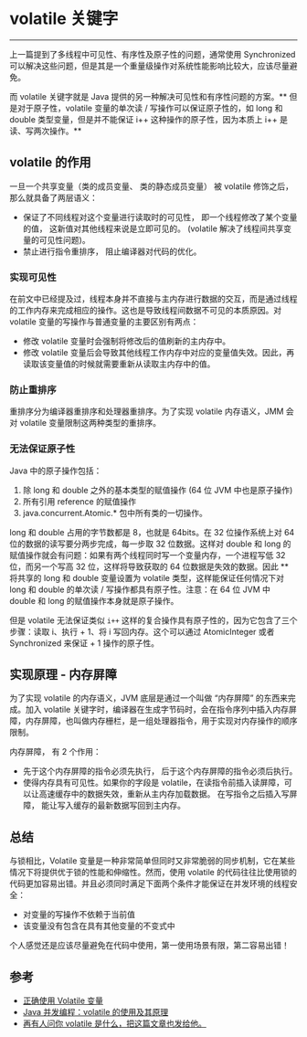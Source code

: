 # volatile 关键字
---

上一篇提到了多线程中可见性、有序性及原子性的问题，通常使用 Synchronized 可以解决这些问题，但是其是一个重量级操作对系统性能影响比较大，应该尽量避免。

而 volatile 关键字就是 Java 提供的另一种解决可见性和有序性问题的方案。** 但是对于原子性，volatile 变量的单次读 / 写操作可以保证原子性的，如 long 和 double 类型变量，但是并不能保证 i++ 这种操作的原子性，因为本质上 i++ 是读、写两次操作。**

## volatile 的作用

一旦一个共享变量（类的成员变量、 类的静态成员变量） 被 volatile 修饰之后， 那么就具备了两层语义：

- 保证了不同线程对这个变量进行读取时的可见性， 即一个线程修改了某个变量的值， 这新值对其他线程来说是立即可见的。 (volatile 解决了线程间共享变量的可见性问题)。
- 禁止进行指令重排序， 阻止编译器对代码的优化。


### 实现可见性

在前文中已经提及过，线程本身并不直接与主内存进行数据的交互，而是通过线程的工作内存来完成相应的操作。这也是导致线程间数据不可见的本质原因。对 volatile 变量的写操作与普通变量的主要区别有两点：

- 修改 volatile 变量时会强制将修改后的值刷新的主内存中。
- 修改 volatile 变量后会导致其他线程工作内存中对应的变量值失效。因此，再读取该变量值的时候就需要重新从读取主内存中的值。

### 防止重排序

重排序分为编译器重排序和处理器重排序。为了实现 volatile 内存语义，JMM 会对 volatile 变量限制这两种类型的重排序。

### 无法保证原子性

Java 中的原子操作包括：
1. 除 long 和 double 之外的基本类型的赋值操作 (64 位 JVM 中也是原子操作)
2. 所有引用 reference 的赋值操作
3. java.concurrent.Atomic.* 包中所有类的一切操作。

long 和 double 占用的字节数都是 8，也就是 64bits。在 32 位操作系统上对 64 位的数据的读写要分两步完成，每一步取 32 位数据。这样对 double 和 long 的赋值操作就会有问题：如果有两个线程同时写一个变量内存，一个进程写低 32 位，而另一个写高 32 位，这样将导致获取的 64 位数据是失效的数据。因此 ** 将共享的 long 和 double 变量设置为 volatile 类型，这样能保证任何情况下对 long 和 double 的单次读 / 写操作都具有原子性。注意：在 64 位 JVM 中 double 和 long 的赋值操作本身就是原子操作。

但是 volatile 无法保证类似 `i++` 这样的复合操作具有原子性的，因为它包含了三个步骤：读取 i、执行 + 1、将 i 写回内存。这个可以通过 AtomicInteger 或者 Synchronized 来保证 + 1 操作的原子性。

## 实现原理 - 内存屏障

为了实现 volatile 的内存语义，JVM 底层是通过一个叫做 “内存屏障” 的东西来完成。加入 volatile 关键字时，编译器在生成字节码时，会在指令序列中插入内存屏障，内存屏障，也叫做内存栅栏，是一组处理器指令，用于实现对内存操作的顺序限制。

内存屏障， 有 2 个作用：

- 先于这个内存屏障的指令必须先执行， 后于这个内存屏障的指令必须后执行。
- 使得内存具有可见性。如果你的字段是 volatile，在读指令前插入读屏障，可以让高速缓存中的数据失效，重新从主内存加载数据。 在写指令之后插入写屏障， 能让写入缓存的最新数据写回到主内存。

## 总结

与锁相比，Volatile 变量是一种非常简单但同时又非常脆弱的同步机制，它在某些情况下将提供优于锁的性能和伸缩性。然而，使用 volatile 的代码往往比使用锁的代码更加容易出错。并且必须同时满足下面两个条件才能保证在并发环境的线程安全：

- 对变量的写操作不依赖于当前值
- 该变量没有包含在具有其他变量的不变式中

个人感觉还是应该尽量避免在代码中使用，第一使用场景有限，第二容易出错！



## 参考

- [正确使用 Volatile 变量](https://www.ibm.com/developerworks/cn/java/j-jtp06197.html)
- [Java 并发编程：volatile 的使用及其原理](https://www.cnblogs.com/paddix/p/5428507.html)
- [再有人问你 volatile 是什么，把这篇文章也发给他。](https://www.hollischuang.com/archives/2673)